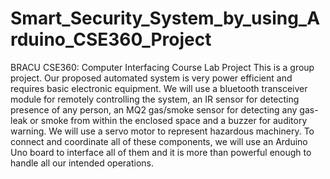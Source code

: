 # Smart_Security_System_by_using_Arduino_CSE360_Project
BRACU CSE360: Computer Interfacing Course Lab Project
This is a group project. Our proposed automated system is very power efficient and requires basic electronic equipment. We will use a bluetooth transceiver module for remotely controlling the system, an IR sensor for detecting presence of any person, an MQ2 gas/smoke sensor for detecting any gas-leak or smoke from within the enclosed space and a buzzer for auditory warning. We will use a servo motor to represent hazardous machinery. To connect and coordinate all of these components, we will use an Arduino Uno board to interface all of them and it is more than powerful enough to handle all our intended operations.
